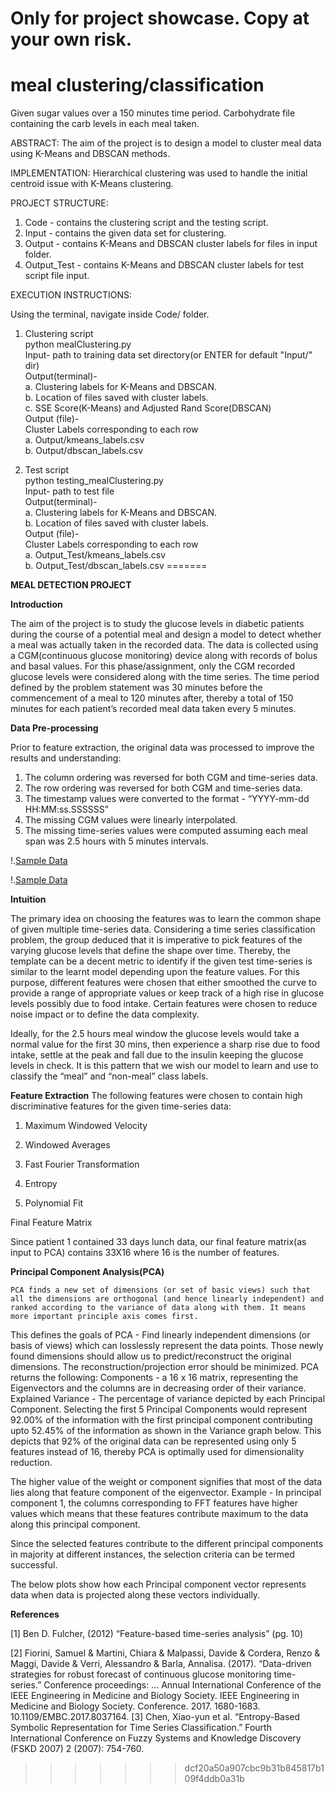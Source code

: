 # Only for project showcase. Copy at your own risk.
# meal clustering/classification

Given sugar values over a 150 minutes time period.
Carbohydrate file containing the carb levels in each meal taken.

ABSTRACT:
The aim of the project is to design a model to cluster meal data using K-Means and DBSCAN methods.

IMPLEMENTATION:
Hierarchical clustering was used to handle the initial centroid issue with K-Means clustering.

PROJECT STRUCTURE:
1. Code - contains the clustering script and the testing script.
2. Input - contains the given data set for clustering.
3. Output - contains K-Means and DBSCAN cluster labels for files in input folder.
4. Output_Test - contains K-Means and DBSCAN cluster labels for test script file input.

EXECUTION INSTRUCTIONS:

Using the terminal, navigate inside Code/ folder.

1. Clustering script<br>
python mealClustering.py<br>
Input- path to training data set directory(or ENTER for default "Input/" dir)<br>
Output(terminal)- <br>
a. Clustering labels for K-Means and DBSCAN. <br>
b. Location of files saved with cluster labels.<br>
c. SSE Score(K-Means) and Adjusted Rand Score(DBSCAN)<br>
Output (file)-<br>
Cluster Labels corresponding to each row <br>
a. Output/kmeans_labels.csv<br>
b. Output/dbscan_labels.csv<br>

2. Test script<br>
python testing_mealClustering.py<br>
Input- path to test file<br>
Output(terminal)- <br>
a. Clustering labels for K-Means and DBSCAN. <br>
b. Location of files saved with cluster labels.<br>
Output (file)-<br>
Cluster Labels corresponding to each row <br>
a. Output_Test/kmeans_labels.csv<br>
b. Output_Test/dbscan_labels.csv
=======

**MEAL DETECTION PROJECT**
 
**Introduction**

The aim of the project is to study the glucose levels in diabetic patients during the course of a potential meal and design a model to detect whether a meal was actually taken in the recorded data. The data is collected using a CGM(continuous glucose monitoring) device along with records of bolus and basal values. For this phase/assignment, only the CGM recorded glucose levels were considered along with the time series.
The time period defined by the problem statement was 30 minutes before the commencement of a meal to 120 minutes after, thereby a total of 150 minutes for each patient’s recorded meal data taken every 5 minutes.

**Data Pre-processing**

Prior to feature extraction, the original data was processed to improve the results and understanding:
1. The column ordering was reversed for both CGM and time-series data.
2. The row ordering was reversed for both CGM and time-series data.
3. The timestamp values were converted to the format - “YYYY-mm-dd HH:MM:ss.SSSSSS”
4. The missing CGM values were linearly interpolated.
5. The missing time-series values were computed assuming each meal span was 2.5 hours with 5 minutes intervals.

!.[Sample Data](https://imgur.com/4rr8WcO)

!.[Sample Data](https://imgur.com/9QaA6BQ)
    
**Intuition**
	
The primary idea on choosing the features was to learn the common shape of given multiple time-series data. Considering a time series classification problem, the group deduced that it is imperative to pick features of the varying glucose levels that define the shape over time. Thereby, the template can be a decent metric to identify if the given test time-series is similar to the learnt model depending upon the feature values. For this purpose, different features were chosen that either smoothed the curve to provide a range of appropriate values or keep track of a high rise in glucose levels possibly due to food intake. Certain features were chosen to reduce noise impact or to define the data complexity.
	
Ideally, for the 2.5 hours meal window the glucose levels would take a normal value for the first 30 mins, then experience a sharp rise due to food intake, settle at the peak and fall due to the insulin keeping the glucose levels in check. It is this pattern that we wish our model to learn and use to classify the “meal” and “non-meal” class labels.




**Feature Extraction**
The following features were chosen to contain high discriminative features for the given time-series data:

1. Maximum Windowed Velocity

2. Windowed Averages

4. Fast Fourier Transformation

5. Entropy

6. Polynomial Fit


Final Feature Matrix

Since patient 1 contained 33 days lunch data, our final feature matrix(as input to PCA) contains 33X16 where 16 is the number of features.



**Principal Component Analysis(PCA)**

 	PCA finds a new set of dimensions (or set of basic views) such that all the dimensions are orthogonal (and hence linearly independent) and ranked according to the variance of data along with them. It means more important principle axis comes first. 

This defines the goals of PCA - 
Find linearly independent dimensions (or basis of views) which can losslessly represent the data points.
Those newly found dimensions should allow us to predict/reconstruct the original dimensions. The reconstruction/projection error should be minimized.
PCA returns the following:
Components - a 16 x 16 matrix, representing the Eigenvectors and the columns are in decreasing order of their variance.
Explained Variance - The percentage of variance depicted by each Principal Component.
Selecting the first 5 Principal Components would represent 92.00% of the information with the first principal component contributing upto 52.45% of the information as shown in the Variance graph below. This depicts that 92% of the original data can be represented using only 5 features instead of 16, thereby PCA is optimally used for dimensionality reduction.


The higher value of the weight or component signifies that most of the data lies along that feature component of the eigenvector. 
Example - In principal component 1, the columns corresponding to FFT features have higher values which means that these features contribute maximum to the data along this principal component.

Since the selected features contribute to the different principal components in majority at different instances, the selection criteria can be termed successful.



The below plots show how each Principal component vector represents data when data is projected along these vectors individually.



**References**

[1] Ben D. Fulcher, (2012) “Feature-based time-series analysis” (pg. 10)

[2] Fiorini, Samuel & Martini, Chiara & Malpassi, Davide & Cordera, Renzo & Maggi, Davide & Verri, Alessandro & Barla, Annalisa. (2017). 
“Data-driven strategies for robust forecast of continuous glucose monitoring time-series.” Conference proceedings: ... Annual International Conference of the IEEE Engineering in Medicine and Biology Society. IEEE Engineering in Medicine and Biology Society. Conference. 2017. 1680-1683. 10.1109/EMBC.2017.8037164. 
[3] Chen, Xiao-yun et al. “Entropy-Based Symbolic Representation for Time Series Classification.” Fourth International Conference on Fuzzy Systems and Knowledge Discovery (FSKD 2007) 2 (2007): 754-760.
>>>>>>> dcf20a50a907cbc9b31b845817b109f4ddb0a31b
